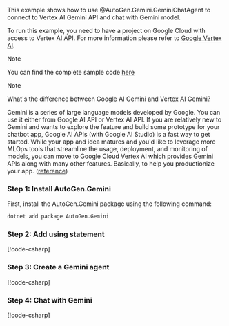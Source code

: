 This example shows how to use @AutoGen.Gemini.GeminiChatAgent to connect to Vertex AI Gemini API and chat with Gemini model.

To run this example, you need to have a project on Google Cloud with access to Vertex AI API. For more information please refer to [Google Vertex AI](https://cloud.google.com/vertex-ai/docs).

> [!NOTE]
> You can find the complete sample code [here](https://github.com/ag2labs/autogen/blob/main/dotnet/sample/AutoGen.Gemini.Sample/Chat_With_Vertex_Gemini.cs)

> [!NOTE]
> What's the difference between Google AI Gemini and Vertex AI Gemini?
>
> Gemini is a series of large language models developed by Google. You can use it either from Google AI API or Vertex AI API. If you are relatively new to Gemini and wants to explore the feature and build some prototype for your chatbot app, Google AI APIs (with Google AI Studio) is a fast way to get started. While your app and idea matures and you'd like to leverage more MLOps tools that streamline the usage, deployment, and monitoring of models, you can move to Google Cloud Vertex AI which provides Gemini APIs along with many other features. Basically, to help you productionize your app. ([reference](https://stackoverflow.com/questions/78007243/utilizing-gemini-through-vertex-ai-or-through-google-generative-ai))

### Step 1: Install AutoGen.Gemini

First, install the AutoGen.Gemini package using the following command:

```bash
dotnet add package AutoGen.Gemini
```

### Step 2: Add using statement

[!code-csharp[](../../../sample/AutoGen.Gemini.Sample/Chat_With_Vertex_Gemini.cs?name=Using)]

### Step 3: Create a Gemini agent

[!code-csharp[](../../../sample/AutoGen.Gemini.Sample/Chat_With_Vertex_Gemini.cs?name=Create_Gemini_Agent)]


### Step 4: Chat with Gemini

[!code-csharp[](../../../sample/AutoGen.Gemini.Sample/Chat_With_Vertex_Gemini.cs?name=Chat_With_Vertex_Gemini)]